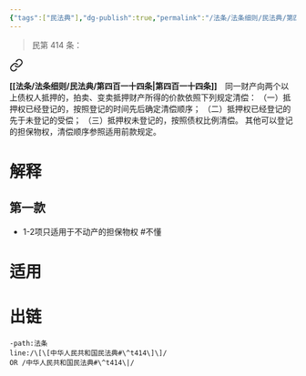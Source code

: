 ```yaml
---
{"tags":["民法典"],"dg-publish":true,"permalink":"/法条/法条细则/民法典/第四百一十四条/","dgPassFrontmatter":true,"created":"2024-11-29T08:30:50.672+08:00","updated":"2024-11-29T08:39:25.363+08:00"}
---
```


>民第 414 条：
<div class="transclusion internal-embed is-loaded"><a class="markdown-embed-link" href="/////#t414" aria-label="Open link"><svg xmlns="http://www.w3.org/2000/svg" width="24" height="24" viewBox="0 0 24 24" fill="none" stroke="currentColor" stroke-width="2" stroke-linecap="round" stroke-linejoin="round" class="svg-icon lucide-link"><path d="M10 13a5 5 0 0 0 7.54.54l3-3a5 5 0 0 0-7.07-7.07l-1.72 1.71"></path><path d="M14 11a5 5 0 0 0-7.54-.54l-3 3a5 5 0 0 0 7.07 7.07l1.71-1.71"></path></svg></a><div class="markdown-embed">



**[[法条/法条细则/民法典/第四百一十四条\|第四百一十四条]]**　同一财产向两个以上债权人抵押的，拍卖、变卖抵押财产所得的价款依照下列规定清偿：
（一）抵押权已经登记的，按照登记的时间先后确定清偿顺序；
（二）抵押权已经登记的先于未登记的受偿；
（三）抵押权未登记的，按照债权比例清偿。
其他可以登记的担保物权，清偿顺序参照适用前款规定。 

</div></div>

# 解释
## 第一款
- 1-2项只适用于不动产的担保物权 #不懂
# 适用
# 出链
```query
-path:法条
line:/\[\[中华人民共和国民法典#\^t414\]\]/
OR /中华人民共和国民法典#\^t414\|/
```

